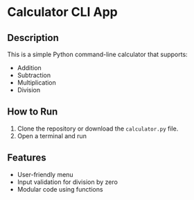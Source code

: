 # Calculator CLI App

## Description
This is a simple Python command-line calculator that supports:
- Addition
- Subtraction
- Multiplication
- Division

## How to Run
1. Clone the repository or download the `calculator.py` file.
2. Open a terminal and run


## Features
- User-friendly menu
- Input validation for division by zero
- Modular code using functions

